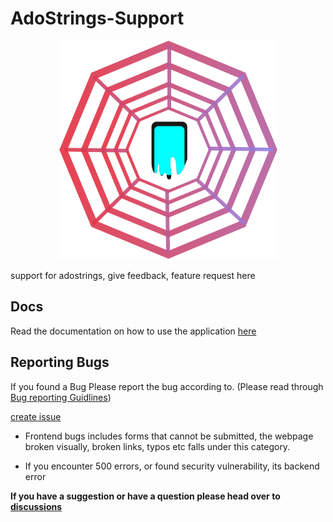 # AdoStrings-Support

<p align="center">
  <img src="https://github.com/PaulleDemon/AdoStrings-support/blob/main/adologos/logo.svg" alt="AdoStrings icon" width=350px" height="350px"/>
</p>

support for adostrings, give feedback, feature request here


## Docs

Read the documentation on how to use the application [here](https://github.com/PaulleDemon/AdoStrings-support/blob/main/docs/index.md)

## Reporting Bugs

If you found a Bug Please report the bug according to. (Please read through [Bug reporting Guidlines](https://github.com/PaulleDemon/AdoStrings-support/blob/main/bug-reporting.md))

[create issue](https://github.com/PaulleDemon/AdoStrings-support/issues/new?assignees=&labels=&template=bug-report.md&title=)

* Frontend bugs includes forms that cannot be submitted, the webpage broken visually, broken links, typos etc falls under this category.

* If you encounter 500 errors, or found security vulnerability, its backend error

**If you have a suggestion or have a question please head over to [discussions](https://github.com/PaulleDemon/AdoStrings-support/discussions)**
